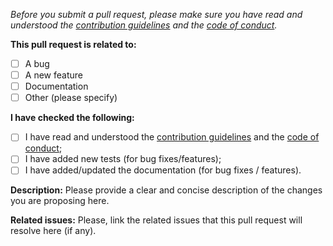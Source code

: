 _Before you submit a pull request, please make sure you have read and understood the [contribution guidelines](https://github.com/xavidop/genkitx-github/blob/main/CONTRIBUTING.md) and the [code of conduct](https://github.com/xavidop/genkitx-github/blob/main/CODE_OF_CONDUCT.md)._

**This pull request is related to:**

- [ ] A bug
- [ ] A new feature
- [ ] Documentation
- [ ] Other (please specify)

**I have checked the following:**

- [ ] I have read and understood the [contribution guidelines](https://github.com/xavidop/genkitx-github/blob/main/CONTRIBUTING.md) and the [code of conduct](https://github.com/xavidop/genkitx-github/blob/main/CODE_OF_CONDUCT.md);
- [ ] I have added new tests (for bug fixes/features);
- [ ] I have added/updated the documentation (for bug fixes / features).

**Description:**
Please provide a clear and concise description of the changes you are proposing here.

**Related issues:**
Please, link the related issues that this pull request will resolve here (if any).
